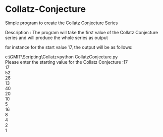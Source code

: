 # Collatz-Conjecture
Simple program to create the Collatz Conjecture Series

Description : The program will take the first value of the Collatz Conjecture series and will produce the whole series as output

for instance for the start value 17, the output will be as follows:

c:\GMIT\Scripting\Collatz>python CollatzConjecture.py                                       
Please enter the starting value for the Collatz Conjecture :17                              
17                                                                                          
52                                                                                          
26                                                                                          
13                                                                                          
40                                                                                          
20                                                                                          
10                                                                                          
5                                                                                           
16                                                                                          
8                                                                                           
4                                                                                           
2                                                                                           
1
